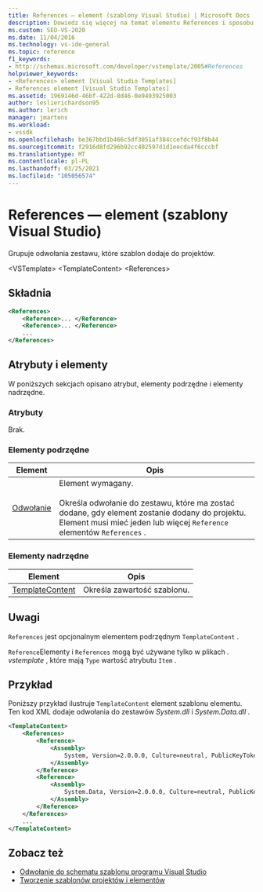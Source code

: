```yaml
---
title: References — element (szablony Visual Studio) | Microsoft Docs
description: Dowiedz się więcej na temat elementu References i sposobu grupowania przez niego odwołań do zestawu, które szablon dodaje do projektów.
ms.custom: SEO-VS-2020
ms.date: 11/04/2016
ms.technology: vs-ide-general
ms.topic: reference
f1_keywords:
- http://schemas.microsoft.com/developer/vstemplate/2005#References
helpviewer_keywords:
- <References> element [Visual Studio Templates]
- References element [Visual Studio Templates]
ms.assetid: 1969146d-46bf-422d-8d46-0e9493925003
author: leslierichardson95
ms.author: lerich
manager: jmartens
ms.workload:
- vssdk
ms.openlocfilehash: be367bbd1b466c5df3051af384ccefdcf93f8b44
ms.sourcegitcommit: f2916d8fd296b92cc402597d1d1eecda4f6cccbf
ms.translationtype: MT
ms.contentlocale: pl-PL
ms.lasthandoff: 03/25/2021
ms.locfileid: "105056574"
---
```

# <a name="references-element-visual-studio-templates"></a>References — element (szablony Visual Studio)
Grupuje odwołania zestawu, które szablon dodaje do projektów.

 \<VSTemplate> \<TemplateContent>
 \<References>

## <a name="syntax"></a>Składnia

```xml
<References>
    <Reference>... </Reference>
    <Reference>... </Reference>
    ...
</References>
```

## <a name="attributes-and-elements"></a>Atrybuty i elementy
 W poniższych sekcjach opisano atrybut, elementy podrzędne i elementy nadrzędne.

### <a name="attributes"></a>Atrybuty
 Brak.

### <a name="child-elements"></a>Elementy podrzędne

|Element|Opis|
|-------------|-----------------|
|[Odwołanie](../extensibility/reference-element-visual-studio-templates.md)|Element wymagany.<br /><br /> Określa odwołanie do zestawu, które ma zostać dodane, gdy element zostanie dodany do projektu. Element musi mieć jeden lub więcej `Reference` elementów `References` .|

### <a name="parent-elements"></a>Elementy nadrzędne

|Element|Opis|
|-------------|-----------------|
|[TemplateContent](../extensibility/templatecontent-element-visual-studio-templates.md)|Określa zawartość szablonu.|

## <a name="remarks"></a>Uwagi
 `References` jest opcjonalnym elementem podrzędnym `TemplateContent` .

 `Reference`Elementy i `References` mogą być używane tylko w plikach *. vstemplate* , które mają `Type` wartość atrybutu `Item` .

## <a name="example"></a>Przykład
 Poniższy przykład ilustruje `TemplateContent` element szablonu elementu. Ten kod XML dodaje odwołania do zestawów *System.dll* i *System.Data.dll* .

```xml
<TemplateContent>
    <References>
        <Reference>
            <Assembly>
                System, Version=2.0.0.0, Culture=neutral, PublicKeyToken=b77a5c561934e089
            </Assembly>
        </Reference>
        <Reference>
            <Assembly>
                System.Data, Version=2.0.0.0, Culture=neutral, PublicKeyToken=b77a5c561934e089
            </Assembly>
        </Reference>
    </References>
    ...
</TemplateContent>
```

## <a name="see-also"></a>Zobacz też
- [Odwołanie do schematu szablonu programu Visual Studio](../extensibility/visual-studio-template-schema-reference.md)
- [Tworzenie szablonów projektów i elementów](../ide/creating-project-and-item-templates.md)
